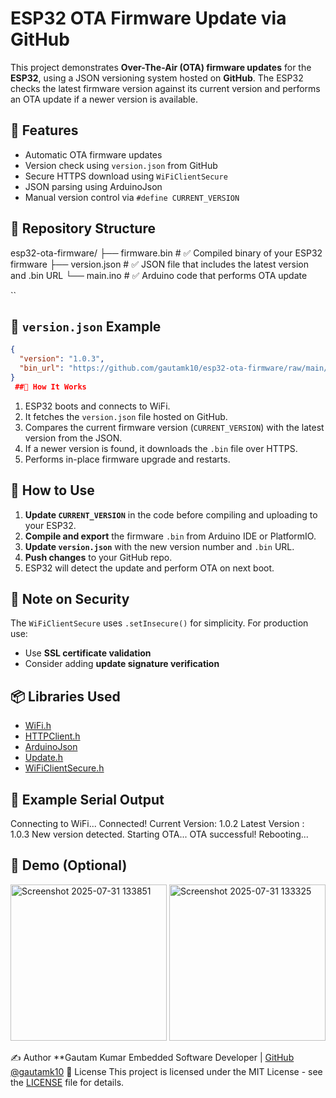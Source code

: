 
# ESP32 OTA Firmware Update via GitHub

This project demonstrates **Over-The-Air (OTA) firmware updates** for the **ESP32**, using a JSON versioning system hosted on **GitHub**. The ESP32 checks the latest firmware version against its current version and performs an OTA update if a newer version is available.

## 🔧 Features
- Automatic OTA firmware updates
- Version check using `version.json` from GitHub
- Secure HTTPS download using `WiFiClientSecure`
- JSON parsing using ArduinoJson
- Manual version control via `#define CURRENT_VERSION`

## 📁 Repository Structure
esp32-ota-firmware/
├── firmware.bin          # ✅ Compiled binary of your ESP32 firmware
├── version.json          # ✅ JSON file that includes the latest version and .bin URL
└── main.ino              # ✅ Arduino code that performs OTA update

``
## 📄 `version.json` Example
```json
{
  "version": "1.0.3",
  "bin_url": "https://github.com/gautamk10/esp32-ota-firmware/raw/main/firmware.bin"
}
 ##🔌 How It Works
```
1. ESP32 boots and connects to WiFi.
2. It fetches the `version.json` file hosted on GitHub.
3. Compares the current firmware version (`CURRENT_VERSION`) with the latest version from the JSON.
4. If a newer version is found, it downloads the `.bin` file over HTTPS.
5. Performs in-place firmware upgrade and restarts.

## 📝 How to Use

1. **Update `CURRENT_VERSION`** in the code before compiling and uploading to your ESP32.
2. **Compile and export** the firmware `.bin` from Arduino IDE or PlatformIO.
3. **Update `version.json`** with the new version number and `.bin` URL.
4. **Push changes** to your GitHub repo.
5. ESP32 will detect the update and perform OTA on next boot.

## 🔐 Note on Security

The `WiFiClientSecure` uses `.setInsecure()` for simplicity. For production use:

* Use **SSL certificate validation**
* Consider adding **update signature verification**

## 📦 Libraries Used

* [WiFi.h](https://www.arduino.cc/en/Reference/WiFi)
* [HTTPClient.h](https://www.arduino.cc/en/Reference/HTTPClient)
* [ArduinoJson](https://arduinojson.org/)
* [Update.h](https://www.arduino.cc/en/Reference/Update)
* [WiFiClientSecure.h](https://github.com/espressif/arduino-esp32)

## 🧪 Example Serial Output
Connecting to WiFi...
Connected!
Current Version: 1.0.2
Latest Version : 1.0.3
New version detected. Starting OTA...
OTA successful! Rebooting...

## 📸 Demo (Optional)

<img width="250" height="250" alt="Screenshot 2025-07-31 133851" src="https://github.com/user-attachments/assets/6c33149a-8556-4d73-bd26-93478c5c4ff5" />
<img width="250" height="250" alt="Screenshot 2025-07-31 133325" src="https://github.com/user-attachments/assets/52c8fed6-233c-43dc-a050-0a92a508e413" />

 ✍️ Author
**Gautam Kumar
Embedded Software Developer | [GitHub @gautamk10](https://github.com/gautamk10)
 📜 License
This project is licensed under the MIT License - see the [LICENSE](LICENSE) file for details.

